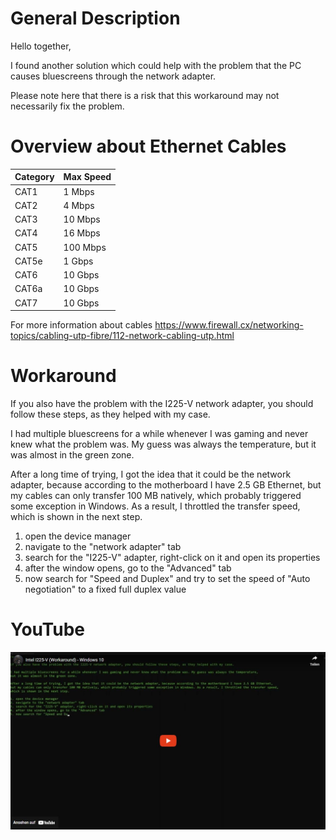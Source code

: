 # General Description
Hello together,

I found another solution which could help with the problem that the PC causes bluescreens through the network adapter.

Please note here that there is a risk that this workaround may not necessarily fix the problem.

# Overview about Ethernet Cables
| Category | Max Speed |
| -------- | --------- |
| CAT1     |   1 Mbps  |
| CAT2     |   4 Mbps  |
| CAT3     |  10 Mbps  |
| CAT4     |  16 Mbps  |
| CAT5     | 100 Mbps  |
| CAT5e    |   1 Gbps  |
| CAT6     |  10 Gbps  |
| CAT6a    |  10 Gbps  |
| CAT7     |  10 Gbps  |

For more information about cables https://www.firewall.cx/networking-topics/cabling-utp-fibre/112-network-cabling-utp.html

# Workaround
If you also have the problem with the I225-V network adapter, you should follow these steps, as they helped with my case.

I had multiple bluescreens for a while whenever I was gaming and never knew what the problem was. My guess was always the temperature,
but it was almost in the green zone.

After a long time of trying, I got the idea that it could be the network adapter, because according to the motherboard I have 2.5 GB Ethernet,
but my cables can only transfer 100 MB natively, which probably triggered some exception in Windows. As a result, I throttled the transfer speed,
which is shown in the next step.

1. open the device manager
2. navigate to the "network adapter" tab
3. search for the "I225-V" adapter, right-click on it and open its properties
4. after the window opens, go to the "Advanced" tab
5. now search for "Speed and Duplex" and try to set the speed of "Auto negotiation" to a fixed full duplex value

# YouTube
[![Intel I225-V (Workaround) - Windows 10](thumbnail.JPG)](https://www.youtube.com/watch?v=99vEoNPO5zk)
